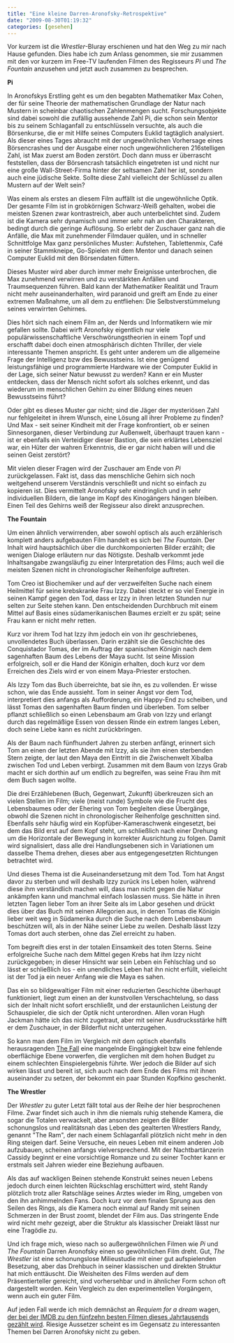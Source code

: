 ```yaml
---
title: "Eine kleine Darren-Aronofsky-Retrospektive"
date: "2009-08-30T01:19:32"
categories: [gesehen]
---
```


Vor kurzem ist die *Wrestler*-Bluray erschienen und hat den Weg zu mir nach Hause gefunden. Dies habe ich zum Anlass genommen, sie mir zusammen mit den vor kurzem im Free-TV laufenden Filmen des Regisseurs *Pi* und *The Fountain* anzusehen und jetzt auch zusammen zu besprechen.

**Pi**

In Aronofskys Erstling geht es um den begabten Mathematiker Max Cohen, der für seine Theorie der mathematischen Grundlage der Natur nach Mustern in scheinbar chaotischen Zahlenmengen sucht. Forschungsobjekte sind dabei sowohl die zufällig aussehende Zahl Pi, die schon sein Mentor bis zu seinem Schlaganfall zu entschlüsseln versuchte, als auch die Börsenkurse, die er mit Hilfe seines Computers Euklid tagtäglich analysiert. Als dieser eines Tages abraucht mit der ungewöhnlichen Vorhersage eines Börsencrashes und der Ausgabe einer noch ungewöhnlicheren 216stelligen Zahl, ist Max zuerst am Boden zerstört. Doch dann muss er überrascht feststellen, dass der Börsencrash tatsächlich eingetreten ist und nicht nur eine große Wall-Street-Firma hinter der seltsamen Zahl her ist, sondern auch eine jüdische Sekte. Sollte diese Zahl vielleicht der Schlüssel zu allen Mustern auf der Welt sein?

Was einem als erstes an diesem Film auffällt ist die ungewöhnliche Optik. Der gesamte Film ist in grobkörnigen Schwarz-Weiß gehalten, wobei die meisten Szenen zwar kontrastreich, aber auch unterbelichtet sind. Zudem ist die Kamera sehr dynamisch und immer sehr nah an den Charakteren, bedingt durch die geringe Auflösung. So erlebt der Zuschauer ganz nah die Anfälle, die Max mit zunehmender Filmdauer quälen, und in schneller Schnittfolge Max ganz persönliches Muster: Aufstehen, Tablettenmix, Café in seiner Stammkneipe, Go-Spielen mit dem Mentor und danach seinen Computer Euklid mit den Börsendaten füttern.

Dieses Muster wird aber durch immer mehr Ereignisse unterbrochen, die Max zunehmend verwirren und zu verstärkten Anfällen und Traumsequenzen führen. Bald kann der Mathematiker Realität und Traum nicht mehr auseinanderhalten, wird paranoid und greift am Ende zu einer extremen Maßnahme, um all dem zu entfliehen: Die Selbstverstümmelung seines verwirrten Gehirnes.

Dies hört sich nach einem Film an, der Nerds und Informatikern wie mir gefallen sollte. Dabei wirft Aronofsky eigentlich nur viele populärwissenschaftliche Verschwörungstheorien in einem Topf und erschafft dabei doch einen atmosphärisch dichten Thriller, der viele interessante Themen anspricht. Es geht unter anderem um die allgemeine Frage der Intelligenz bzw des Bewusstseins. Ist eine genügend leistungsfähige und programmierte Hardware wie der Computer Euklid in der Lage, sich seiner Natur bewusst zu werden? Kann er ein Muster entdecken, dass der Mensch nicht sofort als solches erkennt, und das wiederum im menschlichen Gehirn zu einer Bildung eines neuen Bewusstseins führt?

Oder gibt es dieses Muster gar nicht; sind die Jäger der mysteriösen Zahl nur fehlgeleitet in ihrem Wunsch, eine Lösung all ihrer Probleme zu finden? Und Max - seit seiner Kindheit mit der Frage konfrontiert, ob er seinen Sinnesorganen, dieser Verbindung zur Außenwelt, überhaupt trauen kann - ist er ebenfalls ein Verteidiger dieser Bastion, die sein erklärtes Lebensziel war, ein Hüter der wahren Erkenntnis, die er gar nicht haben will und die seinen Geist zerstört?

Mit vielen dieser Fragen wird der Zuschauer am Ende von *Pi* zurückgelassen. Fakt ist, dass das menschliche Gehirn sich noch weitgehend unserem Verständnis verschließt und nicht so einfach zu kopieren ist. Dies vermittelt Aronofsky sehr eindringlich und in sehr individuellen Bildern, die lange im Kopf des Kinogängers hängen bleiben. Einen Teil des Gehirns weiß der Regisseur also direkt anzusprechen.

**The Fountain**

Um einen ähnlich verwirrenden, aber sowohl optisch als auch erzählerisch komplett anders aufgebauten Film handelt es sich bei *The Fountain*. Der Inhalt wird hauptsächlich über die durchkomponierten Bilder erzählt; die wenigen Dialoge erläutern nur das Nötigste. Deshalb verkommt jede Inhaltsangabe zwangsläufig zu einer Interpretation des Films; auch weil die meisten Szenen nicht in chronologischer Reihenfolge auftreten.

Tom Creo ist Biochemiker und auf der verzweifelten Suche nach einem Heilmittel für seine krebskranke Frau Izzy. Dabei steckt er so viel Energie in seinen Kampf gegen den Tod, dass er Izzy in ihren letzten Stunden nur selten zur Seite stehen kann. Den entscheidenden Durchbruch mit einem Mittel auf Basis eines südamerikanischen Baumes erzielt er zu spät; seine Frau kann er nicht mehr retten.

Kurz vor ihrem Tod hat Izzy ihm jedoch ein von ihr geschriebenes, unvollendetes Buch überlassen. Darin erzählt sie die Geschichte des Conquistador Tomas, der im Auftrag der spanischen Königin nach dem sagenhaften Baum des Lebens der Maya sucht. Ist seine Mission erfolgreich, soll er die Hand der Königin erhalten, doch kurz vor dem Erreichen des Ziels wird er von einem Maya-Priester erstochen.

Als Izzy Tom das Buch überreichte, bat sie ihn, es zu vollenden. Er wisse schon, wie das Ende aussieht. Tom in seiner Angst vor dem Tod, interpretiert dies anfangs als Aufforderung, ein Happy-End zu scheiben, und lässt Tomas den sagenhaften Baum finden und überleben. Tom selber pflanzt schließlich so einen Lebensbaum am Grab von Izzy und erlangt durch das regelmäßige Essen von dessen Rinde ein extrem langes Leben, doch seine Liebe kann es nicht zurückbringen.

Als der Baum nach fünfhundert Jahren zu sterben anfängt, erinnert sich Tom an einen der letzten Abende mit Izzy, als sie ihm einen sterbenden Stern zeigte, der laut den Maya den Eintritt in die Zwischenwelt Xibalba zwischen Tod und Leben verbirgt. Zusammen mit dem Baum von Izzys Grab macht er sich dorthin auf um endlich zu begreifen, was seine Frau ihm mit dem Buch sagen wollte.

Die drei Erzählebenen (Buch, Gegenwart, Zukunft) überkreuzen sich an vielen Stellen im Film; viele (meist runde) Symbole wie die Frucht des Lebensbaumes oder der Ehering von Tom begleiten diese Übergänge, obwohl die Szenen nicht in chronologischer Reihenfolge geschnitten sind. Ebenfalls sehr häufig wird ein Kopfüber-Kameraschwenk eingesetzt, bei dem das Bild erst auf dem Kopf steht, um schließlich nach einer Drehung um die Horizontale der Bewegung in korrekter Ausrichtung zu folgen. Damit wird signalisiert, dass alle drei Handlungsebenen sich in Variationen um dasselbe Thema drehen, dieses aber aus entgegengesetzten Richtungen betrachtet wird.

Und dieses Thema ist die Auseinandersetzung mit dem Tod. Tom hat Angst davor zu sterben und will deshalb Izzy zurück ins Leben holen, während diese ihm verständlich machen will, dass man nicht gegen die Natur ankämpfen kann und manchmal einfach loslassen muss. Sie hätte in ihren letzten Tagen lieber Tom an ihrer Seite als im Labor gesehen und drückt dies über das Buch mit seinen Allegorien aus, in denen Tomas die Königin lieber weit weg in Südamerika durch die Suche nach dem Lebensbaum beschützen will, als in der Nähe seiner Liebe zu weilen. Deshalb lässt Izzy Tomas dort auch sterben, ohne das Ziel erreicht zu haben.

Tom begreift dies erst in der totalen Einsamkeit des toten Sterns. Seine erfolgreiche Suche nach dem Mittel gegen Krebs hat ihm Izzy nicht zurückgegeben; in dieser Hinsicht war sein Leben ein Fehlschlag und so lässt er schließlich los - ein unendliches Leben hat ihn nicht erfüllt, vielleicht ist der Tod ja ein neuer Anfang wie die Maya es sahen.

Das ein so bildgewaltiger Film mit einer reduzierten Geschichte überhaupt funktioniert, liegt zum einen an der kunstvollen Verschachtelung, so dass sich der Inhalt nicht sofort erschließt, und der erstaunlichen Leistung der Schauspieler, die sich der Optik nicht unterordnen. Allen voran Hugh Jackman hätte ich das nicht zugetraut, aber mit seiner Ausdrucksstärke hilft er dem Zuschauer, in der Bilderflut nicht unterzugehen.

So kann man dem Film im Vergleich mit dem optisch ebenfalls herausragenden [The Fall](/blog/2009/08/03/the-fall/) eine mangelnde Eingängigkeit bzw eine fehlende oberflächige Ebene vorwerfen, die verglichen mit dem hohen Budget zu einem schlechten Einspielergebnis führte. Wer jedoch die Bilder auf sich wirken lässt und bereit ist, sich auch nach dem Ende des Films mit ihnen auseinander zu setzen, der bekommt ein paar Stunden Kopfkino geschenkt.

**The Wrestler**

Der *Wrestler* zu guter Letzt fällt total aus der Reihe der hier besprochenen Filme. Zwar findet sich auch in ihm die niemals ruhig stehende Kamera, die sogar die Totalen verwackelt, aber ansonsten zeigen die Bilder schonungslos und realitätsnah das Leben des gealterten Wrestlers Randy, genannt "The Ram", der nach einem Schlaganfall plötzlich nicht mehr in den Ring steigen darf. Seine Versuche, ein neues Leben mit einem anderen Job aufzubauen, scheinen anfangs vielversprechend. Mit der Nachtbartänzerin Cassidy beginnt er eine vorsichtige Romanze und zu seiner Tochter kann er erstmals seit Jahren wieder eine Beziehung aufbauen.

Als das auf wackligen Beinen stehende Konstrukt seines neuen Lebens jedoch durch einen leichten Rückschlag erschüttert wird, steht Randy plötzlich trotz aller Ratschläge seines Arztes wieder im Ring, umgeben von den ihn anhimmelnden Fans. Doch kurz vor dem finalen Sprung aus den Seilen des Rings, als die Kamera noch einmal auf Randy mit seinen Schmerzen in der Brust zoomt, blendet der Film aus. Das stringente Ende wird nicht mehr gezeigt, aber die Struktur als klassischer Dreiakt lässt nur eine Tragödie zu.

Und ich frage mich, wieso nach so außergewöhnlichen Filmen wie *Pi* und *The Fountain* Darren Aronofsky einen so gewöhnlichen Film dreht. Gut, *The Wrestler* ist eine schonungslose Milieustudie mit einer gut aufspielenden Besetzung, aber das Drehbuch in seiner klassischen und direkten Struktur hat mich enttäuscht. Die Weisheiten des Films werden auf dem Präsentierteller gereicht, sind vorhersehbar und in ähnlicher Form schon oft dargestellt worden. Kein Vergleich zu den experimentellen Vorgängern, wenn auch ein guter Film.

Auf jeden Fall werde ich mich demnächst an *Requiem for a dream* wagen, [der bei der IMDB zu den fünfzehn besten Filmen dieses Jahrtausends gezählt wird](http://www.imdb.com/features/poweroffilm/). Riesige Aussetzer scheint es im Gegensatz zu interessanten Themen bei Darren Aronofsky nicht zu geben.

